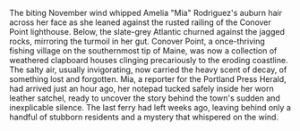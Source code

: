 The biting November wind whipped Amelia "Mia" Rodriguez's auburn hair across her face as she leaned against the rusted railing of the Conover Point lighthouse.  Below, the slate-grey Atlantic churned against the jagged rocks, mirroring the turmoil in her gut. Conover Point, a once-thriving fishing village on the southernmost tip of Maine, was now a collection of weathered clapboard houses clinging precariously to the eroding coastline.  The salty air, usually invigorating, now carried the heavy scent of decay, of something lost and forgotten.  Mia, a reporter for the Portland Press Herald, had arrived just an hour ago, her notepad tucked safely inside her worn leather satchel, ready to uncover the story behind the town's sudden and inexplicable silence.  The last ferry had left weeks ago, leaving behind only a handful of stubborn residents and a mystery that whispered on the wind.
